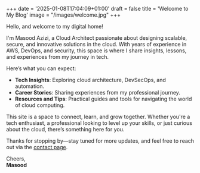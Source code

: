 +++
date = '2025-01-08T17:04:09+01:00'
draft = false
title = 'Welcome to My Blog'
image = "/images/welcome.jpg" 
+++

Hello, and welcome to my digital home!

I'm Masood Azizi, a Cloud Architect passionate about designing scalable, secure, and innovative solutions in the cloud. With years of experience in AWS, DevOps, and security, this space is where I share insights, lessons, and experiences from my journey in tech.

Here’s what you can expect:
- **Tech Insights**: Exploring cloud architecture, DevSecOps, and automation.
- **Career Stories**: Sharing experiences from my professional journey.
- **Resources and Tips**: Practical guides and tools for navigating the world of cloud computing.

This site is a space to connect, learn, and grow together. Whether you're a tech enthusiast, a professional looking to level up your skills, or just curious about the cloud, there’s something here for you.

Thanks for stopping by—stay tuned for more updates, and feel free to reach out via the [contact page](/contact/).

Cheers,  
**Masood**